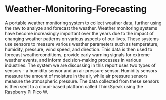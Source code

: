 # Weather-Monitoring-Forecasting
A portable weather monitoring system to collect weather data, further using the raw to analyze and forecast the weather. Weather monitoring systems have become increasingly
important over the years due to the impact of changing weather patterns on various aspects of our lives. These systems use sensors to measure various weather parameters such as temperature, humidity, pressure, wind speed, and direction. This data is then used to forecast weatherconditions, provide early warning signals for extreme weather events, and inform decision-making processes in various industries. The system we are discussing in this report uses two types of sensors - a humidity sensor and an air pressure sensor. Humidity sensors measure the amount of moisture in the air, while air pressure sensors measure the atmospheric pressure. The data collected from these sensors is then sent to a
cloud-based platform called ThinkSpeak using the Raspberry Pi Pico W.

